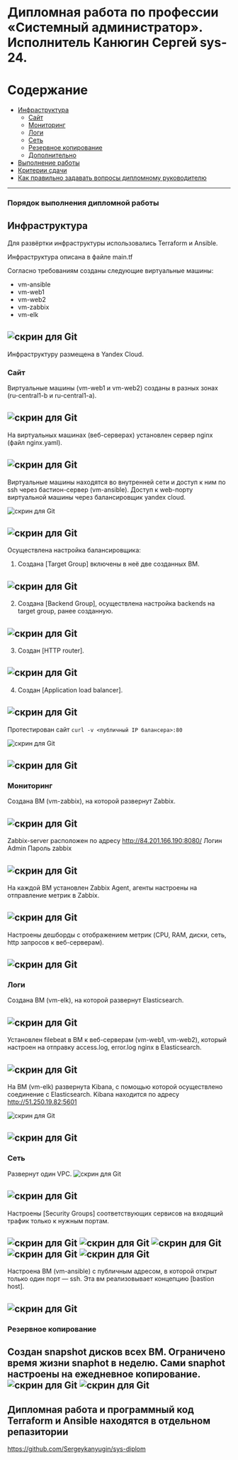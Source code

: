 
#  Дипломная работа по профессии «Системный администратор». Исполнитель Канюгин Сергей sys-24.

Содержание
==========
* [Инфраструктура](#Инфраструктура)
    * [Сайт](#Сайт)
    * [Мониторинг](#Мониторинг)
    * [Логи](#Логи)
    * [Сеть](#Сеть)
    * [Резервное копирование](#Резервное-копирование)
    * [Дополнительно](#Дополнительно)
* [Выполнение работы](#Выполнение-работы)
* [Критерии сдачи](#Критерии-сдачи)
* [Как правильно задавать вопросы дипломному руководителю](#Как-правильно-задавать-вопросы-дипломному-руководителю) 

---------

### Порядок выполнения дипломной работы

## Инфраструктура

Для развёртки инфраструктуры использовались Terraform и Ansible.  

Инфраструктура описана в файле main.tf 

Согласно требованиям созданы следующие виртуальные машины:

 - vm-ansible
 - vm-web1
 - vm-web2
 - vm-zabbix
 - vm-elk

![скрин для Git](https://github.com/Sergeykanyugin/diplom-sys-24/blob/main/img/1.jpg)
---
Инфраструктуру размещена в Yandex Cloud. 

### Сайт 
Виртуальные машины (vm-web1 и vm-web2) созданы в разных зонах (ru-central1-b и ru-central1-a).

![скрин для Git](https://github.com/Sergeykanyugin/sys-diplom/diplom-sys-24/blob/main/img/2.jpg)
---

На виртуальных машинах (веб-серверах) установлен сервер nginx (файл nginx.yaml).  

![скрин для Git](https://github.com/Sergeykanyugin/diplom-sys-24/blob/main/img/3.jpg)
---

Виртуальные машины находятся во внутренней сети и  доступ к ним по ssh через бастион-сервер (vm-ansible). Доступ к web-порту виртуальной машины через балансировщик yandex cloud.

![скрин для Git](https://github.com/Sergeykanyugin/diplom-sys-24/blob/main/img/4.jpg)

![скрин для Git](https://github.com/Sergeykanyugin/diplom-sys-24/blob/main/img/5.jpg)
---

Осуществлена настройка балансировщика:

1. Создана [Target Group] включены в неё две созданных ВМ.

![скрин для Git](https://github.com/Sergeykanyugin/diplom-sys-24/blob/main/img/6.jpg)
---

2. Создана [Backend Group], осуществлена настройка backends на target group, ранее созданную. 

![скрин для Git](https://github.com/Sergeykanyugin/diplom-sys-24/blob/main/img/7.jpg)
---

3. Создан [HTTP router].

![скрин для Git](https://github.com/Sergeykanyugin/diplom-sys-24/blob/main/img/8.jpg)
---

4. Создан [Application load balancer].

![скрин для Git](https://github.com/Sergeykanyugin/diplom-sys-24/blob/main/img/9.jpg)
---

Протестирован сайт
`curl -v <публичный IP балансера>:80` 

![скрин для Git](https://github.com/Sergeykanyugin/diplom-sys-24/blob/main/img/10.jpg)

![скрин для Git](https://github.com/Sergeykanyugin/diplom-sys-24/blob/main/img/19.jpg)
---

### Мониторинг
Создана ВМ (vm-zabbix), на которой развернут Zabbix. 

![скрин для Git](https://github.com/Sergeykanyugin/diplom-sys-24/blob/main/img/11.jpg)
---

Zabbix-server расположен по адресу http://84.201.166.190:8080/
Логин Admin
Пароль zabbix

![скрин для Git](https://github.com/Sergeykanyugin/diplom-sys-24/blob/main/img/12.jpg)
---

На каждой ВМ установлен Zabbix Agent, агенты настроены на отправление метрик в Zabbix. 

![скрин для Git](https://github.com/Sergeykanyugin/diplom-sys-24/blob/main/img/13.jpg)
---

Настроены дешборды с отображением метрик (CPU, RAM, диски, сеть, http запросов к веб-серверам). 

![скрин для Git](https://github.com/Sergeykanyugin/diplom-sys-24/blob/main/img/14.jpg)
---

### Логи
Cоздана ВМ (vm-elk), на которой развернут Elasticsearch. 

![скрин для Git](https://github.com/Sergeykanyugin/diplom-sys-24/blob/main/img/15.jpg)
---

Установлен filebeat в ВМ к веб-серверам (vm-web1, vm-web2), который настроен на отправку access.log, error.log nginx в Elasticsearch.

![скрин для Git](https://github.com/Sergeykanyugin/diplom-sys-24/blob/main/img/16.jpg)
---
На ВМ (vm-elk) развернута Kibana, с помощью которой осуществлено соединение с Elasticsearch. Kibana находится по адресу http://51.250.19.82:5601

![скрин для Git](https://github.com/Sergeykanyugin/diplom-sys-24/blob/main/img/17.jpg)

![скрин для Git](https://github.com/Sergeykanyugin/diplom-sys-24/blob/main/img/18.jpg)
---
### Сеть
Развернут один VPC. 
![скрин для Git](https://github.com/Sergeykanyugin/diplom-sys-24/blob/main/img/20.jpg)

![скрин для Git](https://github.com/Sergeykanyugin/diplom-sys-24/blob/main/img/21.jpg)
---

Настроены [Security Groups] соответствующих сервисов на входящий трафик только к нужным портам.

![скрин для Git](https://github.com/Sergeykanyugin/diplom-sys-24/blob/main/img/22.jpg)
![скрин для Git](https://github.com/Sergeykanyugin/diplom-sys-24/blob/main/img/23.jpg)
![скрин для Git](https://github.com/Sergeykanyugin/diplom-sys-24/blob/main/img/24.jpg)
![скрин для Git](https://github.com/Sergeykanyugin/diplom-sys-24/blob/main/img/25.jpg)
![скрин для Git](https://github.com/Sergeykanyugin/diplom-sys-24/blob/main/img/26.jpg)
---

Настроена ВМ (vm-ansible) с публичным адресом, в которой открыт только один порт — ssh.  Эта вм реализовывает концепцию  [bastion host]. 

![скрин для Git](https://github.com/Sergeykanyugin/diplom-sys-24/blob/main/img/27.jpg)
---

### Резервное копирование
Создан snapshot дисков всех ВМ. Ограничено время жизни snaphot в неделю. Сами snaphot настроены на ежедневное копирование.
![скрин для Git](https://github.com/Sergeykanyugin/diplom-sys-24/blob/main/img/28.jpg)
![скрин для Git](https://github.com/Sergeykanyugin/diplom-sys-24/blob/main/img/29.jpg)
---

## Дипломная работа и программный код Terraform и Ansible находятся в отдельном репазитории


https://github.com/Sergeykanyugin/sys-diplom 